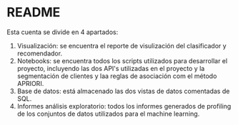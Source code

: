 # README

<p>Esta cuenta se divide en 4 apartados:</p>

<ol>
<li>Visualización: se encuentra el reporte de visulización del clasificador y recomendador.</li>
<li>Notebooks: se encuentra todos los scripts utilizados para desarrollar el proyecto, incluyendo las dos API's utilizadas en el proyecto y la segmentación de clientes y laa reglas de asociación com el método APRIORI. </li>
<li>Base de datos: está almacenado las dos vistas de datos comentadas de SQL.</li>
<li>Informes análisis exploratorio: todos los informes generados de profiling de los conjuntos de datos utilizados para el machine learning.</li>
</ol>
